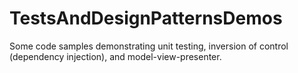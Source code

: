 TestsAndDesignPatternsDemos
===========================

Some code samples demonstrating unit testing, inversion of control (dependency injection), and model-view-presenter.
